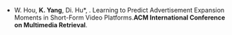 - W. Hou, <strong>K. Yang</strong>, Di. Hu*, . Learning to Predict Advertisement Expansion Moments in Short-Form Video Platforms.<strong>ACM International Conference on Multimedia Retrieval</strong>.




